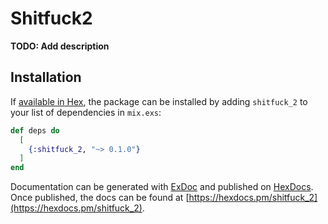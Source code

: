 # Shitfuck2

**TODO: Add description**

## Installation

If [available in Hex](https://hex.pm/docs/publish), the package can be installed
by adding `shitfuck_2` to your list of dependencies in `mix.exs`:

```elixir
def deps do
  [
    {:shitfuck_2, "~> 0.1.0"}
  ]
end
```

Documentation can be generated with [ExDoc](https://github.com/elixir-lang/ex_doc)
and published on [HexDocs](https://hexdocs.pm). Once published, the docs can
be found at [https://hexdocs.pm/shitfuck_2](https://hexdocs.pm/shitfuck_2).

